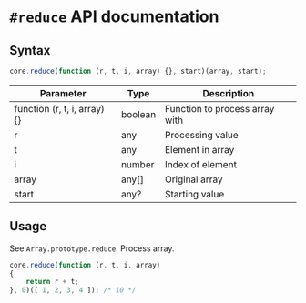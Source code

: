 # `#reduce` API documentation

## Syntax

``` js
core.reduce(function (r, t, i, array) {}, start)(array, start);
```

| Parameter | Type | Description |
|--|--|--|
| function (r, t, i, array) {} | boolean | Function to process array with |
| r | any | Processing value |
| t | any | Element in array |
| i | number | Index of element |
| array | any[] | Original array |
| start | any? | Starting value |

## Usage

See `Array.prototype.reduce`. Process array.

``` js
core.reduce(function (r, t, i, array)
{
    return r + t;
}, 0)([ 1, 2, 3, 4 ]); /* 10 */
```
